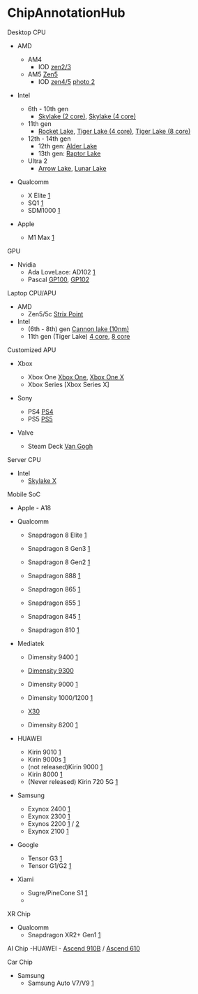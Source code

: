 # ChipAnnotationHub

Desktop CPU
- AMD
    - AM4 
      - IOD [zen2/3](https://www.techpowerup.com/266287/amd-matisse-and-rome-io-controller-dies-mapped-out#g266287-1)
    - AM5 [Zen5](https://x.com/GPUsAreMagic/status/1843054434169081895/photo/1)
      - IOD [zen4/5](https://www.techpowerup.com/305485/amds-zen-4-i-o-die-detailed-courtesy-of-isscc-presentation#g305485-1](https://x.com/GPUsAreMagic/status/1843054434169081895/photo/3)) [photo 2](https://x.com/Kurnalsalts/status/1842990108095689129/photo/2)
     
- Intel
    - 6th - 10th gen
        - [Skylake (2 core)](https://en.wikichip.org/wiki/File:skylake_(dual_core)_(annotated).png), [Skylake (4 core)](https://en.wikichip.org/wiki/File:skylake_(quad-core)_(annotated).png)
    - 11th gen
        - [Rocket Lake](https://x.com/Locuza_/status/1454152714930331652/photo/3), [Tiger Lake (4 core)](https://x.com/Locuza_/status/1454152714930331652/photo/1), [Tiger Lake (8 core)](https://x.com/Locuza_/status/1454152714930331652/photo/2)
    - 12th - 14th gen
        - 12th gen: [Alder Lake](https://locuza.substack.com/p/die-walkthrough-alder-lake-sp-and)
        - 13th gen: [Raptor Lake](https://substack.com/@locuza/p-69094195)
    - Ultra 2
        - [Arrow Lake](https://x.com/GPUsAreMagic/status/1848749030009937965/photo/1), [Lunar Lake](https://www.threads.net/@sung.kim.mw/post/DAtoDyvSKZH/intel-lunar-lake-annotated-by-geekerwan)

- Qualcomm
    - X Elite [1](https://x.com/Kurnalsalts/status/1852687511350616247/photo/1)
    - SQ1 [1](https://x.com/Kurnalsalts/status/1727742995892736029/photo/1)
    - SDM1000 [1](https://x.com/Kurnalsalts/status/1727742995892736029/photo/3)
 
- Apple
    - M1 Max [1](https://x.com/Kurnalsalts/status/1594989896510603266/photo/1) 
 
GPU
- Nvidia
    - Ada LoveLace: AD102 [1](https://x.com/Kurnalsalts/status/1784611359608680563/photo/1)
    - Pascal [GP100](https://x.com/Locuza_/status/1474561489914712068/photo/1), [GP102](https://nemez.net/die/GPU/Pascal/GP102_annotated.png)

Laptop CPU/APU
- AMD
    - Zen5/5c [Strix Point](https://www.techpowerup.com/325035/amd-strix-point-silicon-pictured-and-annotated#g325035-2)
- Intel
    - (6th - 8th) gen [Cannon lake (10nm)](https://x.com/Locuza_/status/1586899983659409413/photo/1)
    - 11th gen (Tiger Lake) [4 core](https://x.com/Locuza_/status/1454152714930331652/photo/1), [8 core](https://x.com/Locuza_/status/1454152714930331652/photo/2)

Customized APU
- Xbox
    - Xbox One [Xbox One](https://x.com/Locuza_/status/1358440764494258177/photo/3), [Xbox One X](https://nemez.net/die/Other/Xbox/X1X_annotated.jpg)
    - Xbox Series [Xbox Series X]
 
- Sony
    - PS4 [PS4](https://x.com/Locuza_/status/1358440764494258177/photo/3)
    - PS5 [PS5](https://nemez.net/die/Other/Xbox/X1X_annotated.jpg)

- Valve
    - Steam Deck [Van Gogh](https://www.tomshardware.com/pc-components/cpus/steam-decks-custom-amd-processor-exposed)

Server CPU
- Intel
    - [Skylake X](https://nemez.net/die/CPU/RefreshLake/SKX_annotated.jpg)


Mobile SoC
- Apple
      - A18 

- Qualcomm
    - Snapdragon 8 Elite [1](https://x.com/Kurnalsalts/status/1848700612181168601/photo/1)
    - Snapdragon 8 Gen3 [1](https://x.com/Kurnalsalts/status/1747325397438701644/photo/1)
    - Snapdragon 8 Gen2 [1](https://x.com/Kurnalsalts/status/1705935348893905147/photo/1)
    - Snapdragon 888 [1](https://x.com/Kurnalsalts/status/1728498329343135976/photo/4)
    - Snapdragon 865 [1](https://x.com/Kurnalsalts/status/1728498329343135976/photo/3)
    - Snapdragon 855 [1](https://x.com/Kurnalsalts/status/1728498329343135976/photo/2)
    - Snapdragon 845 [1](https://x.com/Kurnalsalts/status/1728498329343135976/photo/1)
 
    - Snapdragon 810 [1](https://x.com/Kurnalsalts/status/1775102342817603968/photo/1)
  

- Mediatek
    - Dimensity 9400 [1](https://x.com/Kurnalsalts/status/1854494552473956828/photo/1) 
    - [Dimensity 9300](https://x.com/Kurnalsalts/status/1767976930446553369/photo/1)
    - Dimensity 9000 [1](https://x.com/Kurnalsalts/status/1616116791998312449/photo/1)
    - Dimensity 1000/1200 [1](https://x.com/Kurnalsalts/status/1728086179344445938/photo/1)
    - [X30](https://x.com/Kurnalsalts/status/1790624036613218466/photo/2)
 
    - Dimensity 8200 [1](https://x.com/Kurnalsalts/status/1727741959195054136/photo/1)

- HUAWEI
    - Kirin 9010 [1](https://x.com/Kurnalsalts/status/1796566231342014616/photo/2)
    - Kirin 9000s [1](https://x.com/Kurnalsalts/status/1706388511946051747/photo/1)
    - (not released)Kirin 9000 [1](https://x.com/Kurnalsalts/status/1706388511946051747/photo/2)
    - Kirin 8000 [1](https://x.com/Kurnalsalts/status/1850892093046284486/photo/1)
    - (Never released) Kirin 720 5G [1](https://x.com/Kurnalsalts/status/1784647778335129657/photo/1)

- Samsung
    - Exynox 2400 [1](https://x.com/Kurnalsalts/status/1785252470408773986/photo/1)
    - Exynox 2300 [1](https://x.com/Kurnalsalts/status/1785352330327867396/photo/2)
    - Exynos 2200 [1](https://substackcdn.com/image/fetch/f_auto,q_auto:good,fl_progressive:steep/https%3A%2F%2Fbucketeer-e05bbc84-baa3-437e-9518-adb32be77984.s3.amazonaws.com%2Fpublic%2Fimages%2Ff9f32098-0c8e-44a4-9b86-dbc6264cc431_1810x1778.jpeg) / [2](https://x.com/Kurnalsalts/status/1785040012188471347/photo/1)
    - Exynox 2100 [1](https://x.com/Kurnalsalts/status/1784620815474135151/photo/1)
    

- Google
    - Tensor G3 [1](https://x.com/Kurnalsalts/status/1799097967884083393/photo/2)
    - Tensor G1/G2 [1](https://x.com/Kurnalsalts/status/1792171201076551747/photo/1)
 
- Xiami
    - Sugre/PineCone S1 [1](https://x.com/Kurnalsalts/status/1791097182738923921/photo/1)
    - 


 
XR Chip
- Qualcomm
    - Snapdragon XR2+ Gen1 [1](https://x.com/Kurnalsalts/status/1837928782054703418/photo/1)


AI Chip
-HUAWEI
    - [Ascend 910B](https://x.com/Kurnalsalts/status/1861969445734023570/photo/1) / [Ascend 610](https://x.com/Kurnalsalts/status/1861969445734023570/photo/2)


Car Chip
- Samsung
    - Samsung Auto V7/V9 [1](https://x.com/Kurnalsalts/status/1792775270736515525/photo/2)
    



